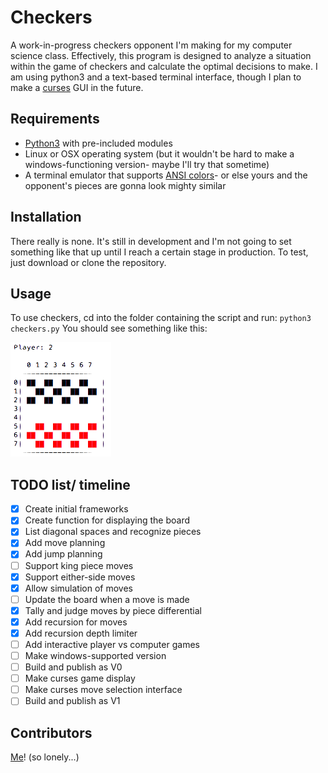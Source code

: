 # Checkers
A work-in-progress checkers opponent I'm making for my computer science class.
Effectively, this program is designed to analyze a situation within the game of checkers and calculate the optimal decisions to make.
I am using python3 and a text-based terminal interface, though I plan to make a [curses](https://docs.python.org/3/howto/curses.html) GUI in the future.

## Requirements
- [Python3](https://www.python.org/) with pre-included modules
- Linux or OSX operating system (but it wouldn't be hard to make a windows-functioning version- maybe I'll try that sometime)
- A terminal emulator that supports [ANSI colors](https://en.wikipedia.org/wiki/ANSI_escape_code)- or else yours and the opponent's pieces are gonna look mighty similar

## Installation
There really is none. It's still in development and I'm not going to set something like that up until I reach a certain stage in production. To test, just download or clone the repository.

## Usage
To use checkers, cd into the folder containing the script and run:
``python3 checkers.py``
You should see something like this:

![checkers](assets/Checkers.png)

## TODO list/ timeline
- [x] Create initial frameworks
- [x] Create function for displaying the board
- [x] List diagonal spaces and recognize pieces
- [x] Add move planning
- [x] Add jump planning
- [ ] Support king piece moves
- [x] Support either-side moves
- [x] Allow simulation of moves
- [ ] Update the board when a move is made
- [x] Tally and judge moves by piece differential
- [x] Add recursion for moves
- [x] Add recursion depth limiter
- [ ] Add interactive player vs computer games
- [ ] Make windows-supported version
- [ ] Build and publish as V0
- [ ] Make curses game display
- [ ] Make curses move selection interface
- [ ] Build and publish as V1

## Contributors
[Me](https://github.com/aderhall)! (so lonely...)
